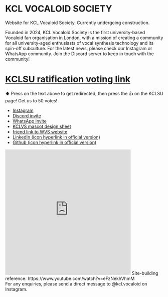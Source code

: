 # KCL VOCALOID SOCIETY
Website for KCL Vocaloid Society. Currently undergoing construction.

Founded in 2024, KCL Vocaloid Society is the first university-based Vocaloid fan organisation in London, with a mission of creating a community for all university-aged enthusiasts of vocal synthesis technology and its spin-off subculture. For the latest news, please check our Instagram or WhatsApp community. Join the Discord server to keep in touch with the community!

# [KCLSU ratification voting link](https://kcl-vocaloid.github.io/kclsuvote.html)
⬆️ Press on the text above to get redirected, then press the 👍 on the KCLSU page! Get us to 50 votes!

- [Instagram](https://instagram.com/kcl.vocaloid)
- [Discord invite](https://discord.com/invite/PpMUjWrU3f)
- [WhatsApp invite](https://chat.whatsapp.com/KRVET35OpUJ1NWYJqGdRVQ)
- [KCLVS mascot design sheet](https://kcl-vocaloid.github.io/kclmiku-refsheet.png)
- [friend link to WVS website](https://vocaloidsoc.co.uk/)
- [LinkedIn (icon hyperlink in official version)](https://www.linkedin.com/company/kcl-vocaloid-society)
- [Github (icon hyperlink in official version)](https://github.com/KCL-Vocaloid) <br/>
<iframe src="https://calendar.google.com/calendar/embed?src=f3928bc720f942a5c52d95a6b5ab4ae432158a5222a675ebabacb6bb103a07b6%40group.calendar.google.com&ctz=Europe%2FLondon" style="border: 0" width="400" height="400" frameborder="0" scrolling="no"></iframe>
 Site-building reference: https://www.youtube.com/watch?v=eFzNekhVhmM <br/>
For any enquiries, please send a direct message to @kcl.vocaloid on Instagram.
